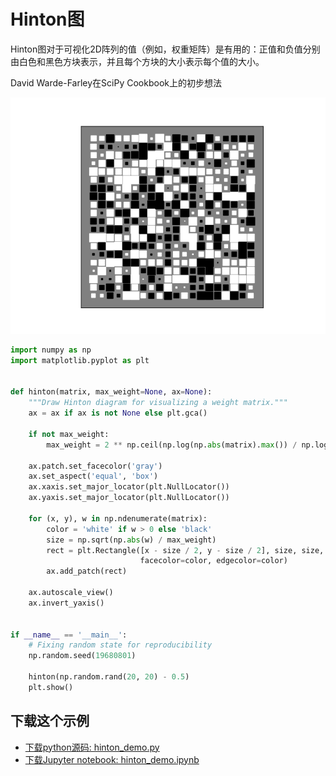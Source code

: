 # Hinton图

Hinton图对于可视化2D阵列的值（例如，权重矩阵）是有用的：正值和负值分别由白色和黑色方块表示，并且每个方块的大小表示每个值的大小。

David Warde-Farley在SciPy Cookbook上的初步想法

![Hinton图示例](/static/images/gallery/sphx_glr_hinton_demo_001.png)

```python
import numpy as np
import matplotlib.pyplot as plt


def hinton(matrix, max_weight=None, ax=None):
    """Draw Hinton diagram for visualizing a weight matrix."""
    ax = ax if ax is not None else plt.gca()

    if not max_weight:
        max_weight = 2 ** np.ceil(np.log(np.abs(matrix).max()) / np.log(2))

    ax.patch.set_facecolor('gray')
    ax.set_aspect('equal', 'box')
    ax.xaxis.set_major_locator(plt.NullLocator())
    ax.yaxis.set_major_locator(plt.NullLocator())

    for (x, y), w in np.ndenumerate(matrix):
        color = 'white' if w > 0 else 'black'
        size = np.sqrt(np.abs(w) / max_weight)
        rect = plt.Rectangle([x - size / 2, y - size / 2], size, size,
                             facecolor=color, edgecolor=color)
        ax.add_patch(rect)

    ax.autoscale_view()
    ax.invert_yaxis()


if __name__ == '__main__':
    # Fixing random state for reproducibility
    np.random.seed(19680801)

    hinton(np.random.rand(20, 20) - 0.5)
    plt.show()
```

## 下载这个示例
            
- [下载python源码: hinton_demo.py](https://matplotlib.org/_downloads/hinton_demo.py)
- [下载Jupyter notebook: hinton_demo.ipynb](https://matplotlib.org/_downloads/hinton_demo.ipynb)